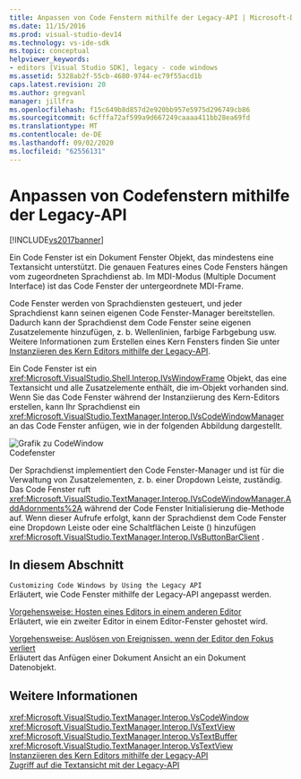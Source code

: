 ```yaml
---
title: Anpassen von Code Fenstern mithilfe der Legacy-API | Microsoft-Dokumentation
ms.date: 11/15/2016
ms.prod: visual-studio-dev14
ms.technology: vs-ide-sdk
ms.topic: conceptual
helpviewer_keywords:
- editors [Visual Studio SDK], legacy - code windows
ms.assetid: 5328ab2f-55cb-4680-9744-ec79f55acd1b
caps.latest.revision: 20
ms.author: gregvanl
manager: jillfra
ms.openlocfilehash: f15c649b8d857d2e920bb957e5975d296749cb86
ms.sourcegitcommit: 6cfffa72af599a9d667249caaaa411bb28ea69fd
ms.translationtype: MT
ms.contentlocale: de-DE
ms.lasthandoff: 09/02/2020
ms.locfileid: "62556131"
---
```

# <a name="customizing-code-windows-by-using-the-legacy-api"></a>Anpassen von Codefenstern mithilfe der Legacy-API
[!INCLUDE[vs2017banner](../includes/vs2017banner.md)]

Ein Code Fenster ist ein Dokument Fenster Objekt, das mindestens eine Textansicht unterstützt. Die genauen Features eines Code Fensters hängen vom zugeordneten Sprachdienst ab. Im MDI-Modus (Multiple Document Interface) ist das Code Fenster der untergeordnete MDI-Frame.  
  
 Code Fenster werden von Sprachdiensten gesteuert, und jeder Sprachdienst kann seinen eigenen Code Fenster-Manager bereitstellen. Dadurch kann der Sprachdienst dem Code Fenster seine eigenen Zusatzelemente hinzufügen, z. b. Wellenlinien, farbige Farbgebung usw. Weitere Informationen zum Erstellen eines Kern Fensters finden Sie unter [Instanziieren des Kern Editors mithilfe der Legacy-API](../extensibility/instantiating-the-core-editor-by-using-the-legacy-api.md).  
  
 Ein Code Fenster ist ein <xref:Microsoft.VisualStudio.Shell.Interop.IVsWindowFrame> Objekt, das eine Textansicht und alle Zusatzelemente enthält, die im-Objekt vorhanden sind. Wenn Sie das Code Fenster während der Instanziierung des Kern-Editors erstellen, kann Ihr Sprachdienst ein <xref:Microsoft.VisualStudio.TextManager.Interop.IVsCodeWindowManager> an das Code Fenster anfügen, wie in der folgenden Abbildung dargestellt.  
  
 ![Grafik zu CodeWindow](../extensibility/media/vscodewindow.gif "vscodewindow beteiligt ist")  
Codefenster  
  
 Der Sprachdienst implementiert den Code Fenster-Manager und ist für die Verwaltung von Zusatzelementen, z. b. einer Dropdown Leiste, zuständig. Das Code Fenster ruft <xref:Microsoft.VisualStudio.TextManager.Interop.IVsCodeWindowManager.AddAdornments%2A> während der Code Fenster Initialisierung die-Methode auf. Wenn dieser Aufrufe erfolgt, kann der Sprachdienst dem Code Fenster eine Dropdown Leiste oder eine Schaltflächen Leiste () hinzufügen <xref:Microsoft.VisualStudio.TextManager.Interop.IVsButtonBarClient> .  
  
## <a name="in-this-section"></a>In diesem Abschnitt  
 `Customizing Code Windows by Using the Legacy API`  
 Erläutert, wie Code Fenster mithilfe der Legacy-API angepasst werden.  
  
 [Vorgehensweise: Hosten eines Editors in einem anderen Editor](../extensibility/how-to-host-an-editor-in-another-editor.md)  
 Erläutert, wie ein zweiter Editor in einem Editor-Fenster gehostet wird.  
  
 [Vorgehensweise: Auslösen von Ereignissen, wenn der Editor den Fokus verliert](../extensibility/how-to-fire-events-when-the-editor-loses-focus.md)  
 Erläutert das Anfügen einer Dokument Ansicht an ein Dokument Datenobjekt.  
  
## <a name="see-also"></a>Weitere Informationen  
 <xref:Microsoft.VisualStudio.TextManager.Interop.VsCodeWindow>   
 <xref:Microsoft.VisualStudio.TextManager.Interop.IVsTextView>   
 <xref:Microsoft.VisualStudio.TextManager.Interop.VsTextBuffer>   
 <xref:Microsoft.VisualStudio.TextManager.Interop.VsTextView>   
 [Instanziieren des Kern Editors mithilfe der Legacy-API](../extensibility/instantiating-the-core-editor-by-using-the-legacy-api.md)   
 [Zugriff auf die Textansicht mit der Legacy-API](../extensibility/accessing-thetext-view-by-using-the-legacy-api.md)
